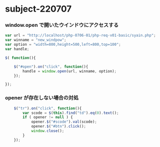 # subject-220707

### window.open で開いたウインドウにアクセスする
```javascript
var url = "http://localhost/php-0706-01/php-req-v01-basic/syain.php";
var winname = "new_windpow";
var option = "width=800,height=500,left=800,top=100";
var handle;

$( function(){

    $("#open").on("click", function(){
        handle = window.open(url, winname, option);
    });

});
```

### opener が存在しない場合の対処
```javascript
    $("tr").on("click", function(){
        var scode = $(this).find("td").eq(0).text();
        if ( opener != null ) {
            opener.$("#scode").val(scode);
            opener.$("#btn").click();
            window.close();
        }
    });
```

